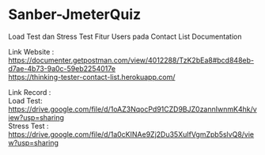 # Sanber-JmeterQuiz

Load Test dan Stress Test Fitur Users pada Contact List Documentation  

Link Website :      
https://documenter.getpostman.com/view/4012288/TzK2bEa8#bcd848eb-d7ae-4b73-9a0c-59eb2254017e    
https://thinking-tester-contact-list.herokuapp.com/     


Link Record :       
Load Test: 
https://drive.google.com/file/d/1oAZ3NqocPd91CZD9BJZ0zannIwnmK4hk/view?usp=sharing         
Stress Test : 
https://drive.google.com/file/d/1a0cKINAe9Zj2Du35XuIfVgmZpb5slvQ8/view?usp=sharing